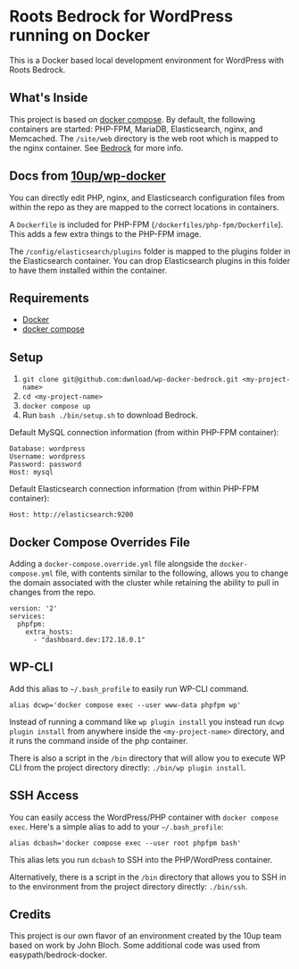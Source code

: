 # Roots Bedrock for WordPress running on Docker

This is a Docker based local development environment for WordPress with Roots Bedrock.

## What's Inside

This project is based on [docker compose](https://docs.docker.com/compose/). By default, the following containers are
started: PHP-FPM, MariaDB, Elasticsearch, nginx, and Memcached. The `/site/web` directory is the web root which is
mapped to the nginx container. See [Bedrock](https://github.com/roots/bedrock) for more info.


## Docs from [10up/wp-docker](https://github.com/10up/wp-docker)
You can directly edit PHP, nginx, and Elasticsearch configuration files from within the repo as they are mapped to
the correct locations in containers.

A `Dockerfile` is included for PHP-FPM (`/dockerfiles/php-fpm/Dockerfile`). This adds a few extra things to the
PHP-FPM image.

The `/config/elasticsearch/plugins` folder is mapped to the plugins folder in the Elasticsearch container. You can
drop Elasticsearch plugins in this folder to have them installed within the container.

## Requirements

* [Docker](https://www.docker.com/)
* [docker compose](https://docs.docker.com/compose/)

## Setup

1. `git clone git@github.com:dwnload/wp-docker-bedrock.git <my-project-name>`
1. `cd <my-project-name>`
1. `docker compose up`
1. Run `bash ./bin/setup.sh` to download Bedrock.

Default MySQL connection information (from within PHP-FPM container):

```
Database: wordpress
Username: wordpress
Password: password
Host: mysql
```

Default Elasticsearch connection information (from within PHP-FPM container):

```Host: http://elasticsearch:9200```

## Docker Compose Overrides File

Adding a `docker-compose.override.yml` file alongside the `docker-compose.yml` file, with contents similar to
the following, allows you to change the domain associated with the cluster while retaining the ability to pull in changes from the repo.

```
version: '2'
services:
  phpfpm:
    extra_hosts:
      - "dashboard.dev:172.18.0.1"
```

## WP-CLI

Add this alias to `~/.bash_profile` to easily run WP-CLI command.

```
alias dcwp='docker compose exec --user www-data phpfpm wp'
```

Instead of running a command like `wp plugin install` you instead run `dcwp plugin install` from anywhere inside the
`<my-project-name>` directory, and it runs the command inside of the php container.

There is also a script in the `/bin` directory that will allow you to execute WP CLI from the project directory directly: `./bin/wp plugin install`.

## SSH Access

You can easily access the WordPress/PHP container with `docker compose exec`. Here's a simple alias to add to your `~/.bash_profile`:

```
alias dcbash='docker compose exec --user root phpfpm bash'
```

This alias lets you run `dcbash` to SSH into the PHP/WordPress container.

Alternatively, there is a script in the `/bin` directory that allows you to SSH in to the environment from the project directory directly: `./bin/ssh`.

## Credits

This project is our own flavor of an environment created by the 10up team based on work by John Bloch. Some additional
code was used from easypath/bedrock-docker.
